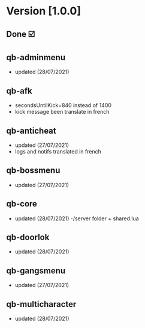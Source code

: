 # Version [1.0.0]

## Done ☑️

## qb-adminmenu

- updated (28/07/2021)

## qb-afk

- secondsUntilKick=840 instead of 1400
- kick message been translate in french

## qb-anticheat

- updated (27/07/2021)
- logs and notifs translated in french

## qb-bossmenu

- updated (27/07/2021)

## qb-core

- updated (28/07/2021)
-/server folder + shared.lua

## qb-doorlok

- updated (28/07/2021)

## qb-gangsmenu

- updated (27/07/2021)

## qb-multicharacter

- updated (28/07/2021)

